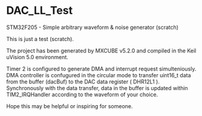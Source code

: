 # DAC_LL_Test
STM32F205 - Simple arbitrary waveform &amp; noise generator (scratch)


This is just a test (scratch).

The project has been generated by MXCUBE v5.2.0 and compiled in the Keil uVision 5.0 environment.

Timer 2 is configured to generate DMA and interrupt request simulteniously.
DMA controller is confugured in the circular mode to transfer uint16_t data from the buffer (dacBuf) to the DAC data register ( DHR12L1 ).
Synchronously with the data transfer, data in the buffer is updated within TIM2_IRQHandler according to the waveform of your choice.

Hope this may be helpful or inspiring for someone.
